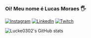 ### Oi! Meu nome é Lucas Moraes 🖐
[![Instagram](https://img.shields.io/badge/Instagram-E4405F?style=for-the-badge&logo=instagram&logoColor=white)](https://www.instagram.com/lucke0302/)
[![LinkedIn](https://img.shields.io/badge/LinkedIn-0077B5?style=for-the-badge&logo=linkedin&logoColor=white)](https://www.linkedin.com/in/lucas-moraes-267a18236/)
[![Twitch](https://img.shields.io/badge/Twitch-9146FF?style=for-the-badge&logo=twitch&logoColor=white)](https://www.twitch.tv/lucke0302)

![Lucke0302's GitHub stats](https://github-readme-stats.vercel.app/api?username=Lucke0302&show_icons=true&theme=radical)
